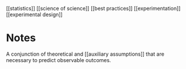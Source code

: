 [[statistics]]
[[science of science]]
[[best practices]]
[[experimentation]]
[[experimental design]]

# Notes
A conjunction of theoretical and [[auxiliary assumptions]] that are necessary to predict observable outcomes.